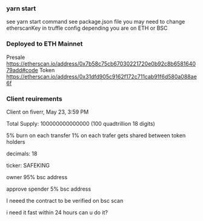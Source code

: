 ### yarn start

see yarn start command see package.json file
you may need to change etherscanKey in truffle config depending you are on ETH or BSC

### Deployed to ETH Mainnet

Presale https://etherscan.io/address/0x7b58c75cb67030221720e0b92c8b658164079add#code
Token https://etherscan.io/address/0x31dfd905c9162f172c711cab91f6d580a088ae6f

### Client reuirements

Client on fiverr, May 23, 3:59 PM

Total Supply: 100000000000000
(100 quadtrillion 18 digits)

5% burn on each transfer
1% on each trafer gets shared between token holders

decimals: 18

ticker: SAFEKING

owner 95%
bsc address

approve spender 5%
bsc address

I neeed the contract to be verified on bsc scan

i need it fast within 24 hours can u do it?
